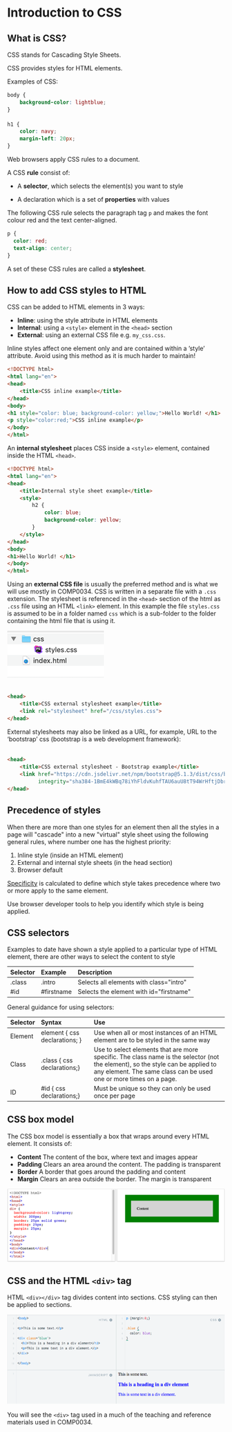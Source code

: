 # Introduction to CSS

## What is CSS?

CSS stands for Cascading Style Sheets.

CSS provides styles for HTML elements.

Examples of CSS:

```css
body {
    background-color: lightblue;
}

h1 {
    color: navy;
    margin-left: 20px;
}
```

Web browsers apply CSS rules to a document.

A CSS **rule** consist of:

- A **selector**, which selects the element(s) you want to style

- A declaration which is a set of **properties** with values

The following CSS rule selects the paragraph tag `p` and makes the font colour red and the text center-aligned.

```css
p {
  color: red;
  text-align: center;
}
```

A set of these CSS rules are called a **stylesheet**.

## How to add CSS styles to HTML

CSS can be added to HTML elements in 3 ways:

- **Inline**: using the style attribute in HTML elements
- **Internal**: using a `<style>` element in the `<head>` section
- **External**: using an external CSS file e.g. `my_css.css`.

Inline styles affect one element only and are contained within a ’style’ attribute. Avoid using this method as it is
much harder to maintain!

```html
<!DOCTYPE html>
<html lang="en">
<head>
    <title>CSS inline example</title>
</head>
<body>
<h1 style="color: blue; background-color: yellow;">Hello World! </h1>
<p style="color:red;">CSS inline example</p>
</body>
</html>
```

An **internal stylesheet** places CSS inside a `<style>` element, contained inside the HTML `<head>`.

```html
<!DOCTYPE html>
<html lang="en">
<head>
    <title>Internal style sheet example</title>
    <style>
        h2 {
            color: blue;
            background-color: yellow;
        }
    </style>
</head>
<body>
<h1>Hello World! </h1>
</body>
</html>
```

Using an **external CSS file** is usually the preferred method and is what we will use mostly in COMP0034. CSS is written in a separate file with a `.css`
extension. The stylesheet is referenced in the `<head>` section of the html as `.css` file using an HTML `<link>`
element. In this example the file `styles.css` is assumed to be in a folder named `css` which is a sub-folder to the
folder containing the html file that is using it.

![Directory showing css](img/css_dir.png)

```html

<head>
    <title>CSS external stylesheet example</title>
    <link rel="stylesheet" href="/css/styles.css">
</head>
```

External stylesheets may also be linked as a URL, for example, URL to the ‘bootstrap’ css (bootstrap is a web
development framework):

```html

<head>
    <title>CSS external stylesheet - Bootstrap example</title>
    <link href="https://cdn.jsdelivr.net/npm/bootstrap@5.1.3/dist/css/bootstrap.min.css" rel="stylesheet"
          integrity="sha384-1BmE4kWBq78iYhFldvKuhfTAU6auU8tT94WrHftjDbrCEXSU1oBoqyl2QvZ6jIW3" crossorigin="anonymous">
</head>
```

## Precedence of styles

When there are more than one styles for an element then all the styles in a page will "cascade" into a new "virtual" style sheet using the following general rules, where number one has the highest priority:

1. Inline style (inside an HTML element)
2. External and internal style sheets (in the head section)
3. Browser default

[Specificity](https://www.w3schools.com/css/css_specificity.asp) is calculated to define which style takes precedence where two or more apply to the same element.

Use browser developer tools to help you identify which style is being applied.

## CSS selectors

Examples to date have shown a style applied to a particular type of HTML element, there are other ways to select the content to style

| Selector | Example    | Description                             |
|:---------|:-----------|:----------------------------------------|
| .class   | .intro     | Selects all elements with class="intro" |
| #id      | #firstname | Selects the element with id="firstname" |

General guidance for using selectors:

| Selector | Syntax                        | Use                                                                                                                                                                                                  |
|:---------|:------------------------------|:-----------------------------------------------------------------------------------------------------------------------------------------------------------------------------------------------------|
| Element  | element { css declarations; } | Use when all or most instances of an HTML element are to be styled in the same way                                                                                                                   |
| Class    | .class { css declarations;}   | Use to select elements that are more specific. The class name is the selector (not the element), so the style can be applied to any element. The same class can be used one or more times on a page. |
| ID       | #id { css declarations;}      | Must be unique so they can only be used once per page                                                                                                                                                |

## CSS box model

The CSS box model is essentially a box that wraps around every HTML element. It consists of:

- **Content** The content of the box, where text and images appear
- **Padding** Clears an area around the content. The padding is transparent
- **Border** A border that goes around the padding and content
- **Margin** Clears an area outside the border. The margin is transparent

![Box model](img/box_model.png)

## CSS and the HTML `<div>` tag

HTML `<div></div>` tag divides content into sections. CSS styling can then be applied to sections.

![CSS and DIV](img/css_div.png)

You will see the `<div>` tag used in a much of the teaching and reference materials used in COMP0034.
